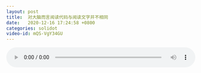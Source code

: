 ```yaml
---
layout: post
title:  对大脑而言阅读代码与阅读文字并不相同
date:   2020-12-16 17:24:58 +0800
categories: solidot
video-id: mQS-VgY34GU
---
```


<audio src="/assets/fdc38089e5da125a3447ed6c0dbc3937.mp3" style="width: 100%;" controls></audio>

